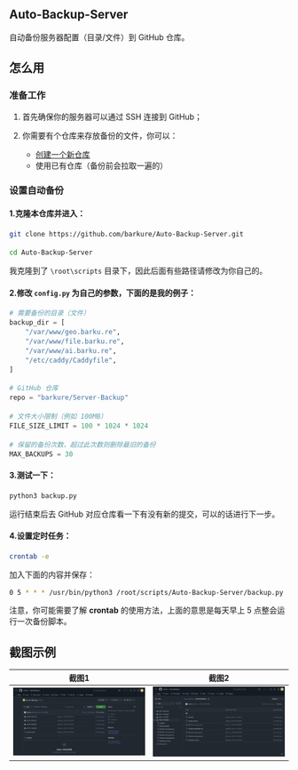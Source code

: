 ## Auto-Backup-Server
自动备份服务器配置（目录/文件）到 GitHub 仓库。

## 怎么用
### 准备工作
1. 首先确保你的服务器可以通过 SSH 连接到 GitHub；

2. 你需要有个仓库来存放备份的文件，你可以：
    - [创建一个新仓库](https://repo.new)
    - 使用已有仓库（备份前会拉取一遍的）

### 设置自动备份
#### 1.克隆本仓库并进入：

```bash
git clone https://github.com/barkure/Auto-Backup-Server.git

cd Auto-Backup-Server
```

我克隆到了 `\root\scripts` 目录下，因此后面有些路径请修改为你自己的。

#### 2.修改 `config.py` 为自己的参数，下面的是我的例子：

```python
# 需要备份的目录（文件）
backup_dir = [
    "/var/www/geo.barku.re",
    "/var/www/file.barku.re",
    "/var/www/ai.barku.re",
    "/etc/caddy/Caddyfile",
]

# GitHub 仓库
repo = "barkure/Server-Backup"

# 文件大小限制（例如 100MB）
FILE_SIZE_LIMIT = 100 * 1024 * 1024

# 保留的备份次数，超过此次数则删除最旧的备份
MAX_BACKUPS = 30
```

#### 3.测试一下：

```python
python3 backup.py
```
运行结束后去 GitHub 对应仓库看一下有没有新的提交，可以的话进行下一步。

#### 4.设置定时任务：

```bash
crontab -e
```

加入下面的内容并保存：

```bash
0 5 * * * /usr/bin/python3 /root/scripts/Auto-Backup-Server/backup.py
```

注意，你可能需要了解 **crontab** 的使用方法，上面的意思是每天早上 5 点整会运行一次备份脚本。

## 截图示例
|截图1|截图2|
|:---:|:---:|
|![](./screenshots/1.png)|![](./screenshots/2.png)|